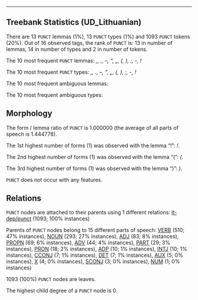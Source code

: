 

--------------------------------------------------------------------------------

## Treebank Statistics (UD_Lithuanian)

There are 13 `PUNCT` lemmas (1%), 13 `PUNCT` types (1%) and 1093 `PUNCT` tokens (20%).
Out of 16 observed tags, the rank of `PUNCT` is: 13 in number of lemmas, 14 in number of types and 2 in number of tokens.

The 10 most frequent `PUNCT` lemmas: <em>,, ., –, “, „, (, ), :, -, !</em>

The 10 most frequent `PUNCT` types:  <em>,, ., –, “, „, (, ), :, -, !</em>

The 10 most frequent ambiguous lemmas: 

The 10 most frequent ambiguous types:  



## Morphology

The form / lemma ratio of `PUNCT` is 1.000000 (the average of all parts of speech is 1.444778).

The 1st highest number of forms (1) was observed with the lemma “!”: <em>!</em>.

The 2nd highest number of forms (1) was observed with the lemma “(”: <em>(</em>.

The 3rd highest number of forms (1) was observed with the lemma “)”: <em>)</em>.

`PUNCT` does not occur with any features.


## Relations

`PUNCT` nodes are attached to their parents using 1 different relations: [lt-dep/punct]() (1093; 100% instances)

Parents of `PUNCT` nodes belong to 15 different parts of speech: [VERB]() (510; 47% instances), [NOUN]() (293; 27% instances), [ADJ]() (83; 8% instances), [PROPN]() (69; 6% instances), [ADV]() (44; 4% instances), [PART]() (29; 3% instances), [PRON]() (18; 2% instances), [ADP]() (10; 1% instances), [INTJ]() (10; 1% instances), [CCONJ]() (7; 1% instances), [DET]() (7; 1% instances), [AUX]() (5; 0% instances), [X]() (4; 0% instances), [SCONJ]() (3; 0% instances), [NUM]() (1; 0% instances)

1093 (100%) `PUNCT` nodes are leaves.

The highest child degree of a `PUNCT` node is 0.

